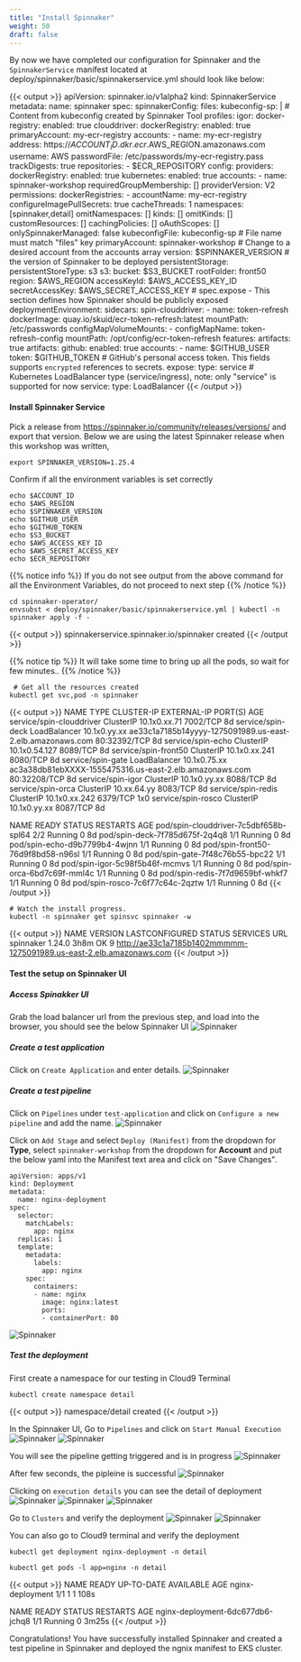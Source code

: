 ```yaml
---
title: "Install Spinnaker"
weight: 50
draft: false
---
```


By now we have completed our configuration for Spinnaker and the `SpinnakerService` manifest located at deploy/spinnaker/basic/spinnakerservice.yml should look like below:

{{< output >}}
apiVersion: spinnaker.io/v1alpha2
kind: SpinnakerService
metadata:
  name: spinnaker
spec:
  spinnakerConfig:
    files: 
        kubeconfig-sp: |
          <FILE CONTENTS HERE> # Content from kubeconfig created by Spinnaker Tool
    profiles:
      igor:
        docker-registry:
          enabled: true
      clouddriver:
        dockerRegistry:
          enabled: true
          primaryAccount: my-ecr-registry
          accounts:
          - name: my-ecr-registry
            address: https://$ACCOUNT_ID.dkr.ecr.$AWS_REGION.amazonaws.com
            username: AWS
            passwordFile: /etc/passwords/my-ecr-registry.pass
            trackDigests: true
            repositories:
            - $ECR_REPOSITORY
    config:
      providers:
          dockerRegistry:
            enabled: true
          kubernetes:
            enabled: true
            accounts:
            - name: spinnaker-workshop
              requiredGroupMembership: []
              providerVersion: V2
              permissions:
              dockerRegistries:
                - accountName: my-ecr-registry
              configureImagePullSecrets: true
              cacheThreads: 1
              namespaces: [spinnaker,detail]
              omitNamespaces: []
              kinds: []
              omitKinds: []
              customResources: []
              cachingPolicies: []
              oAuthScopes: []
              onlySpinnakerManaged: false
              kubeconfigFile: kubeconfig-sp  # File name must match "files" key
            primaryAccount: spinnaker-workshop  # Change to a desired account from the accounts array
      version: $SPINNAKER_VERSION   # the version of Spinnaker to be deployed
      persistentStorage:
        persistentStoreType: s3
        s3:
          bucket: $S3_BUCKET
          rootFolder: front50
          region: $AWS_REGION
          accessKeyId: $AWS_ACCESS_KEY_ID
          secretAccessKey: $AWS_SECRET_ACCESS_KEY
      # spec.expose - This section defines how Spinnaker should be publicly exposed
      deploymentEnvironment:
        sidecars:
          spin-clouddriver:
          - name: token-refresh
            dockerImage: quay.io/skuid/ecr-token-refresh:latest
            mountPath: /etc/passwords
            configMapVolumeMounts:
            - configMapName: token-refresh-config
              mountPath: /opt/config/ecr-token-refresh
      features:
        artifacts: true
      artifacts:
        github:
          enabled: true
          accounts:
          - name: $GITHUB_USER
            token: $GITHUB_TOKEN  # GitHub's personal access token. This fields supports `encrypted` references to secrets.
  expose:
    type: service  # Kubernetes LoadBalancer type (service/ingress), note: only "service" is supported for now
    service:
      type: LoadBalancer
 {{< /output >}} 

#### Install Spinnaker Service

Pick a release from https://spinnaker.io/community/releases/versions/ and export that version. Below we are using the latest Spinnaker release when this workshop was written,

```
export SPINNAKER_VERSION=1.25.4 
```

Confirm if all the environment variables is set correctly

  ```
  echo $ACCOUNT_ID
  echo $AWS_REGION
  echo $SPINNAKER_VERSION
  echo $GITHUB_USER
  echo $GITHUB_TOKEN
  echo $S3_BUCKET
  echo $AWS_ACCESS_KEY_ID
  echo $AWS_SECRET_ACCESS_KEY
  echo $ECR_REPOSITORY
  ```

{{% notice info %}}
If you do not see output from the above command for all the Environment Variables, do not proceed to next step
{{% /notice %}}

```
cd spinnaker-operator/
envsubst < deploy/spinnaker/basic/spinnakerservice.yml | kubectl -n spinnaker apply -f -
```
{{< output >}}
spinnakerservice.spinnaker.io/spinnaker created
{{< /output >}} 

{{% notice tip %}}
It will take some time to bring up all the pods, so wait for few minutes..
{{% /notice %}}

```
 # Get all the resources created
kubectl get svc,pod -n spinnaker
```
{{< output >}}
NAME                       TYPE           CLUSTER-IP       EXTERNAL-IP                                                               PORT(S)        AGE
service/spin-clouddriver   ClusterIP      10.1x0.xx.71    <none>                                                                    7002/TCP       8d
service/spin-deck          LoadBalancer   10.1x0.yy.xx    ae33c1a7185b14yyyy-1275091989.us-east-2.elb.amazonaws.com   80:32392/TCP   8d
service/spin-echo          ClusterIP      10.1x0.54.127    <none>                                                                    8089/TCP       8d
service/spin-front50       ClusterIP      10.1x0.xx.241   <none>                                                                    8080/TCP       8d
service/spin-gate          LoadBalancer   10.1x0.75.xx    ac3a38db81ebXXXX-1555475316.us-east-2.elb.amazonaws.com   80:32208/TCP   8d
service/spin-igor          ClusterIP      10.1x0.yy.xx    <none>                                                                    8088/TCP       8d
service/spin-orca          ClusterIP      10.xx.64.yy    <none>                                                                    8083/TCP       8d
service/spin-redis         ClusterIP      10.1x0.xx.242    <none>                                                                    6379/TCP       1x0
service/spin-rosco         ClusterIP      10.1x0.yy.xx   <none>                                                                    8087/TCP       8d

NAME                                    READY   STATUS    RESTARTS   AGE
pod/spin-clouddriver-7c5dbf658b-spl64   2/2     Running   0          8d
pod/spin-deck-7f785d675f-2q4q8          1/1     Running   0          8d
pod/spin-echo-d9b7799b4-4wjnn           1/1     Running   0          8d
pod/spin-front50-76d9f8bd58-n96sl       1/1     Running   0          8d
pod/spin-gate-7f48c76b55-bpc22          1/1     Running   0          8d
pod/spin-igor-5c98f5b46f-mcmvs          1/1     Running   0          8d
pod/spin-orca-6bd7c69f-mml4c            1/1     Running   0          8d
pod/spin-redis-7f7d9659bf-whkf7         1/1     Running   0          8d
pod/spin-rosco-7c6f77c64c-2qztw         1/1     Running   0          8d
 {{< /output >}} 

 ```
 # Watch the install progress.
kubectl -n spinnaker get spinsvc spinnaker -w
```
{{< output >}}
NAME        VERSION   LASTCONFIGURED   STATUS   SERVICES   URL
spinnaker   1.24.0    3h8m             OK       9          http://ae33c1a7185b1402mmmmm-1275091989.us-east-2.elb.amazonaws.com
{{< /output >}} 

#### Test the setup on Spinnaker UI

##### Access Spinakker UI

Grab the load balancer url from the previous step, and load into the browser, you should see the below Spinnaker UI
![Spinnaker](/images/spinnnaker/ui.png)

##### Create a test application
Click on `Create Application` and enter details.
![Spinnaker](/images/spinnnaker/application.png)

##### Create a test pipeline
Click on `Pipelines` under `test-application` and click on `Configure a new pipeline` and add the name.
![Spinnaker](/images/spinnnaker/pipeline.png)

Click on `Add Stage` and select `Deploy (Manifest)` from the dropdown for **Type**, select `spinnaker-workshop` from the dropdown for **Account** and put the below yaml into the Manifest text area and click on "Save Changes".

```
apiVersion: apps/v1
kind: Deployment
metadata:
  name: nginx-deployment
spec:
  selector:
    matchLabels:
      app: nginx
  replicas: 1
  template:
    metadata:
      labels:
        app: nginx
    spec:
      containers:
      - name: nginx
        image: nginx:latest
        ports:
        - containerPort: 80
```
![Spinnaker](/images/spinnnaker/manifest1.png)

##### Test the deployment

First create a namespace for our testing in Cloud9 Terminal
```
kubectl create namespace detail
```
{{< output >}}
namespace/detail created
{{< /output >}} 

In the Spinnaker UI, Go to `Pipelines` and click on `Start Manual Execution`
![Spinnaker](/images/spinnnaker/manual.png)
![Spinnaker](/images/spinnnaker/step1.png)

You will see the pipeline getting triggered and is in progress
![Spinnaker](/images/spinnnaker/step2.png)

After few seconds, the pipleine is successful
![Spinnaker](/images/spinnnaker/step3.png)

Clicking on `execution details` you can see the detail of deployment
![Spinnaker](/images/spinnnaker/details.png)
![Spinnaker](/images/spinnnaker/details1.png)
![Spinnaker](/images/spinnnaker/details2.png)

Go to `Clusters` and verify the deployment
![Spinnaker](/images/spinnnaker/deploy1.png)
![Spinnaker](/images/spinnnaker/deploy2.png)

You can also go to Cloud9 terminal and verify the deployment
```
kubectl get deployment nginx-deployment -n detail

kubectl get pods -l app=nginx -n detail
```
{{< output >}}
NAME               READY   UP-TO-DATE   AVAILABLE   AGE
nginx-deployment   1/1     1            1           108s

NAME                               READY   STATUS    RESTARTS   AGE
nginx-deployment-6dc677db6-jchq8   1/1     Running   0          3m25s
{{< /output >}} 

Congratulations! You have successfully installed Spinnaker and created a test pipeline in Spinnaker and deployed the ngnix manifest to EKS cluster.




